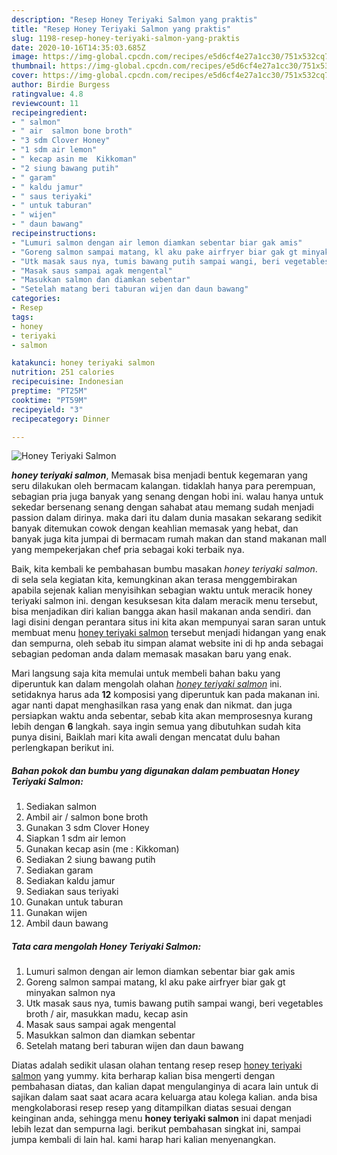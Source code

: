 ```yaml
---
description: "Resep Honey Teriyaki Salmon yang praktis"
title: "Resep Honey Teriyaki Salmon yang praktis"
slug: 1198-resep-honey-teriyaki-salmon-yang-praktis
date: 2020-10-16T14:35:03.685Z
image: https://img-global.cpcdn.com/recipes/e5d6cf4e27a1cc30/751x532cq70/honey-teriyaki-salmon-foto-resep-utama.jpg
thumbnail: https://img-global.cpcdn.com/recipes/e5d6cf4e27a1cc30/751x532cq70/honey-teriyaki-salmon-foto-resep-utama.jpg
cover: https://img-global.cpcdn.com/recipes/e5d6cf4e27a1cc30/751x532cq70/honey-teriyaki-salmon-foto-resep-utama.jpg
author: Birdie Burgess
ratingvalue: 4.8
reviewcount: 11
recipeingredient:
- " salmon"
- " air  salmon bone broth"
- "3 sdm Clover Honey"
- "1 sdm air lemon"
- " kecap asin me  Kikkoman"
- "2 siung bawang putih"
- " garam"
- " kaldu jamur"
- " saus teriyaki"
- " untuk taburan"
- " wijen"
- " daun bawang"
recipeinstructions:
- "Lumuri salmon dengan air lemon diamkan sebentar biar gak amis"
- "Goreng salmon sampai matang, kl aku pake airfryer biar gak gt minyakan salmon nya"
- "Utk masak saus nya, tumis bawang putih sampai wangi, beri vegetables broth / air, masukkan madu, kecap asin"
- "Masak saus sampai agak mengental"
- "Masukkan salmon dan diamkan sebentar"
- "Setelah matang beri taburan wijen dan daun bawang"
categories:
- Resep
tags:
- honey
- teriyaki
- salmon

katakunci: honey teriyaki salmon 
nutrition: 251 calories
recipecuisine: Indonesian
preptime: "PT25M"
cooktime: "PT59M"
recipeyield: "3"
recipecategory: Dinner

---
```



![Honey Teriyaki Salmon](https://img-global.cpcdn.com/recipes/e5d6cf4e27a1cc30/751x532cq70/honey-teriyaki-salmon-foto-resep-utama.jpg)

<b><i>honey teriyaki salmon</i></b>, Memasak bisa menjadi bentuk kegemaran yang seru dilakukan oleh bermacam kalangan. tidaklah hanya para perempuan, sebagian pria juga banyak yang senang dengan hobi ini. walau hanya untuk sekedar bersenang senang dengan sahabat atau memang sudah menjadi passion dalam dirinya. maka dari itu dalam dunia masakan sekarang sedikit banyak ditemukan cowok dengan keahlian memasak yang hebat, dan banyak juga kita jumpai di bermacam rumah makan dan stand makanan mall yang mempekerjakan chef pria sebagai koki terbaik nya.



Baik, kita kembali ke pembahasan bumbu masakan <i>honey teriyaki salmon</i>. di sela sela kegiatan kita, kemungkinan akan terasa menggembirakan apabila sejenak kalian menyisihkan sebagian waktu untuk meracik honey teriyaki salmon ini. dengan kesuksesan kita dalam meracik menu tersebut, bisa menjadikan diri kalian bangga akan hasil makanan anda sendiri. dan lagi disini dengan perantara situs ini kita akan mempunyai saran saran untuk membuat menu <u>honey teriyaki salmon</u> tersebut menjadi hidangan yang enak dan sempurna, oleh sebab itu simpan alamat website ini di hp anda sebagai sebagian pedoman anda dalam memasak masakan baru yang enak.


Mari langsung saja kita memulai untuk membeli bahan baku yang diperuntuk kan dalam mengolah olahan <u><i>honey teriyaki salmon</i></u> ini. setidaknya harus ada <b>12</b> komposisi yang diperuntuk kan pada makanan ini. agar nanti dapat menghasilkan rasa yang enak dan nikmat. dan juga persiapkan waktu anda sebentar, sebab kita akan memprosesnya kurang lebih dengan <b>6</b> langkah. saya ingin semua yang dibutuhkan sudah kita punya disini, Baiklah mari kita awali dengan mencatat dulu bahan perlengkapan berikut ini.

<!--inarticleads1-->

##### Bahan pokok dan bumbu yang digunakan dalam pembuatan Honey Teriyaki Salmon:

1. Sediakan  salmon
1. Ambil  air / salmon bone broth
1. Gunakan 3 sdm Clover Honey
1. Siapkan 1 sdm air lemon
1. Gunakan  kecap asin (me : Kikkoman)
1. Sediakan 2 siung bawang putih
1. Sediakan  garam
1. Sediakan  kaldu jamur
1. Sediakan  saus teriyaki
1. Gunakan  untuk taburan
1. Gunakan  wijen
1. Ambil  daun bawang




<!--inarticleads2-->

##### Tata cara mengolah Honey Teriyaki Salmon:

1. Lumuri salmon dengan air lemon diamkan sebentar biar gak amis
1. Goreng salmon sampai matang, kl aku pake airfryer biar gak gt minyakan salmon nya
1. Utk masak saus nya, tumis bawang putih sampai wangi, beri vegetables broth / air, masukkan madu, kecap asin
1. Masak saus sampai agak mengental
1. Masukkan salmon dan diamkan sebentar
1. Setelah matang beri taburan wijen dan daun bawang




Diatas adalah sedikit ulasan olahan tentang resep resep <u>honey teriyaki salmon</u> yang yummy. kita berharap kalian bisa mengerti dengan pembahasan diatas, dan kalian dapat mengulanginya di acara lain untuk di sajikan dalam saat saat acara acara keluarga atau kolega kalian. anda bisa mengkolaborasi resep resep yang ditampilkan diatas sesuai dengan keinginan anda, sehingga menu <b>honey teriyaki salmon</b> ini dapat menjadi lebih lezat dan sempurna lagi. berikut pembahasan singkat ini, sampai jumpa kembali di lain hal. kami harap hari kalian menyenangkan.
